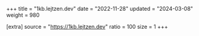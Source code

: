 +++
title = "1kb.lejtzen.dev"
date = "2022-11-28"
updated = "2024-03-08"
weight = 980

[extra]
source = "https://1kb.lejtzen.dev"
ratio = 100
size = 1
+++
